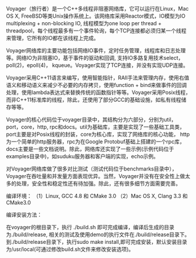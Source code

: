 Voyager（旅行者）是一个C++多线程非阻塞网络库，它可以运行在Linux，Mac OS X, FreeBSD等类Unix操作系统上。该网络库采用Reactor模式，IO模型为IO multiplexing + non-blocking IO, 线程模型为one loop per thread + threadpool，每个线程最多有一个事件轮询，每个TCP连接都必须归某一个线程来管理，它所有的IO都在该线程上完成。

Voyager网络库的主要功能包括网络IO事件，定时任务管理，线程库和日志处理等。网络IO为非阻塞IO，基于事件的驱动和回调, 支持IO多路复用技术select，poll(2)，epoll(4)， kqueue。Voyager实现了TCP连接，并没有实现UDP连接。

Voyager采用C++11语言来编写，使用智能指针，RAII手法来管理内存，使用右值语义和移动语义来减少不必要的内存拷贝，使用function + bind来做事件的回调处理，使用lambda表达式来替换传统的函数指针等等。Voyager采用Posix线程，而非C++11标准库的线程，除此，还使用了部分GCC的基础设施，如私有线程储存等等。

Voyager的核心代码位于voyager目录中，其结构分为六部分，分别为util，port，core，http, rpc和docs。util为基础库，主要是实现了一些基础工具类，port主要是对Posix线程的封装，core为核心库，实现了网络库的核心功能， http为一个简单的http服务器，rpc为在Google Protobuf基础上搭建的一个rpc库，docs主要是一些文档说明。除此，网络库还实现了一些示例(示例代码位于examples目录中)，如suduku服务器和客户端的实现，echo示例。

对Voyager网络库做了很多对比测试（测试代码位于benchmarks目录中），Voyager在吞吐量和并发量方面表现优异。当然，Voyager并没有在安全性上做太多的处理，安全性和稳定性还有待加强。除此，还有很多细节方面需要完善。

编译环境：
（1）Linux, GCC 4.8 和 CMake 3.0
（2）Mac OS X, Clang 3.3 和 CMake3.0

编译安装方法：

在voyager的根目录下，执行 ./build.sh
即可完成编译，编译后生成的目录为./build/release, 相关的测试及使用demo的执行文件在./build/release目录下。
到./build/release目录下，执行sudo make install,即可完成安装，默认安装目录为/usr/local(可通过修改build.sh文件来修改安装选项)。
